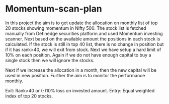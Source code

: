# Momentum-scan-plan

In this project the aim is to get update the allocation on  monthly list of top 20 stocks showing momentum in Nifty 500. The stock list is fetched manually from Definedge securities platform and used Momentum investing scanner. Next based on the available amount the positions in each stock is calculated. If the stock is still in top 40 list, there is no change in position but if it has rank>40, we will exit from stock. Next we have setup a hard limit of 10% on each position. Again if we do not have enough capital to buy a single stock then we will ignore the stocks.

Next if we increase the allocation in a month, then the new capital will be used in new position. Further the aim is to monitor the performance monthly.

Exit: Rank>40 or (-)10% loss on invested amount.
Entry: Equal weighted index of top 20 stocks.
